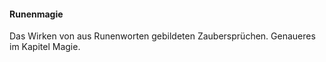 #### Runenmagie

Das Wirken von aus Runenworten gebildeten Zaubersprüchen. Genaueres im Kapitel Magie.
